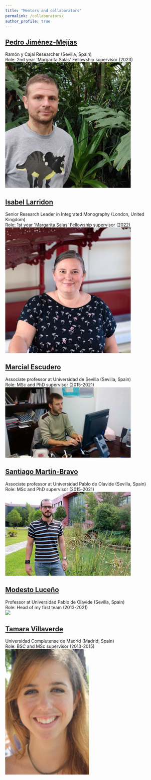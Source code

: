 ```yaml
---
title: "Mentors and collaborators"
permalink: /collaborators/
author_profile: true
---
```

## [Pedro Jiménez-Mejías](https://www.researchgate.net/profile/Pedro-Jimenez-Mejias)
Ramón y Cajal Researcher (Sevilla, Spain)
<br/>Role: 2nd year 'Margarita Salas' Fellowship supervisor (2023)
<br/><img src='/images/collaborators/jimenez-mejias.jpg' width="400"/>

## [Isabel Larridon](https://www.kew.org/science/our-science/people/isabel-larridon)
Senior Research Leader in Integrated Monography (London, United Kingdom)
<br/>Role: 1st year 'Margarita Salas' Fellowship supervisor (2022)
<br/><img src='/images/collaborators/larridon.jpg' width="400"/>

## [Marcial Escudero](https://marcialescuderolab.weebly.com/)
Associate professor at Universidad de Sevilla (Sevilla, Spain)
<br/>Role: MSc and PhD supervisor (2015-2021)
<br/><img src='/images/collaborators/escudero.jpg' width="400"/>

## [Santiago Martín-Bravo](https://sites.google.com/site/smarbra/home)
Associate professor at Universidad Pablo de Olavide (Sevilla, Spain)
<br/>Role: MSc and PhD supervisor (2015-2021)
<br/><img src='/images/collaborators/martin-bravo.jpg' width="400"/>

## [Modesto Luceño](https://www.upo.es/bmib/contenido?pag=/portal/upo/profesores/mlucgar/profesor&menuid=25262&vE=)
Professor at Universidad Pablo de Olavide (Sevilla, Spain)
<br/>Role: Head of my first team (2013-2021)
<br/><img src='/images/collaborators/luceño.jpg' width="400"/>

## [Tamara Villaverde](https://www.researchgate.net/profile/Tamara-Villaverde)
Universidad Complutense de Madrid (Madrid, Spain)
<br/>Role: BSC and MSc supervisor (2013-2015)
<br/><img src='/images/collaborators/tamara.jpg' height="400"/>
